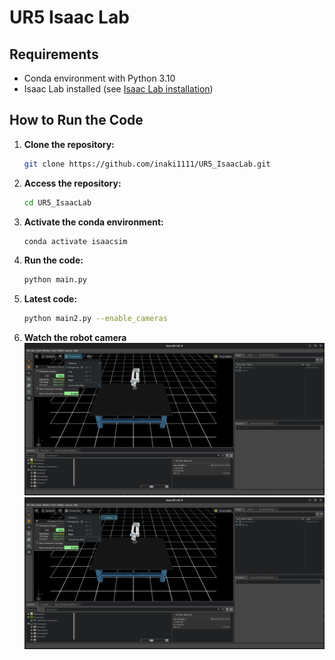# UR5 Isaac Lab

## Requirements

- Conda environment with Python 3.10
- Isaac Lab installed (see [Isaac Lab installation](https://isaac-sim.github.io/IsaacLab/main/source/setup/installation/pip_installation.html))

## How to Run the Code

1. **Clone the repository:**
    ```bash
    git clone https://github.com/inaki1111/UR5_IsaacLab.git
    ```

2. **Access the repository:**
    ```bash
    cd UR5_IsaacLab
    ```

3. **Activate the conda environment:**
    ```bash
    conda activate isaacsim
    ```

4. **Run the code:**
    ```bash
    python main.py
    ```


4. **Latest code:**
    ```bash
    python main2.py --enable_cameras
    ```

5. **Watch the robot camera**
    ![UR5 Isaac Lab](images/1.png)
    ![UR5 Isaac Lab](images/2.png)
